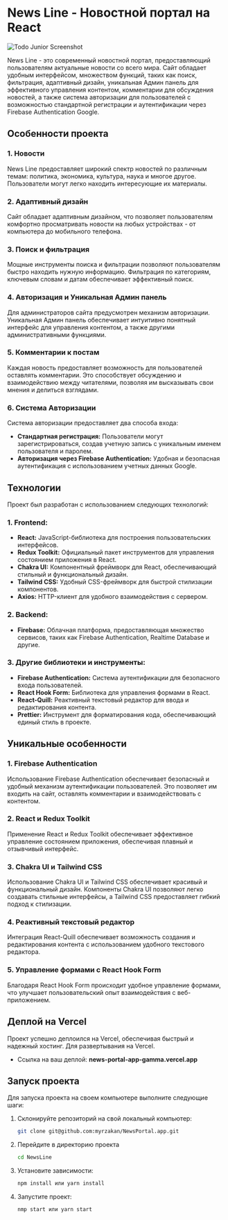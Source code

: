 # News Line - Новостной портал на React

![Todo Junior Screenshot](./src/img/junior.png)

News Line - это современный новостной портал, предоставляющий пользователям актуальные новости со всего мира. Сайт обладает удобным интерфейсом, множеством функций, таких как поиск, фильтрация, адаптивный дизайн, уникальная Админ панель для эффективного управления контентом, комментарии для обсуждения новостей, а также система авторизации для пользователей с возможностью стандартной регистрации и аутентификации через Firebase Authentication Google.

## Особенности проекта

### 1. Новости

News Line предоставляет широкий спектр новостей по различным темам: политика, экономика, культура, наука и многое другое. Пользователи могут легко находить интересующие их материалы.

### 2. Адаптивный дизайн

Сайт обладает адаптивным дизайном, что позволяет пользователям комфортно просматривать новости на любых устройствах - от компьютера до мобильного телефона.

### 3. Поиск и фильтрация

Мощные инструменты поиска и фильтрации позволяют пользователям быстро находить нужную информацию. Фильтрация по категориям, ключевым словам и датам обеспечивает эффективный поиск.

### 4. Авторизация и Уникальная Админ панель

Для администраторов сайта предусмотрен механизм авторизации. Уникальная Админ панель обеспечивает интуитивно понятный интерфейс для управления контентом, а также другими административными функциями.

### 5. Комментарии к постам

Каждая новость предоставляет возможность для пользователей оставлять комментарии. Это способствует обсуждению и взаимодействию между читателями, позволяя им высказывать свои мнения и делиться взглядами.

### 6. Система Авторизации

Система авторизации предоставляет два способа входа:

- **Стандартная регистрация:** Пользователи могут зарегистрироваться, создав учетную запись с уникальным именем пользователя и паролем.
- **Авторизация через Firebase Authentication:** Удобная и безопасная аутентификация с использованием учетных данных Google.

## Технологии

Проект был разработан с использованием следующих технологий:

### 1. Frontend:

- **React:** JavaScript-библиотека для построения пользовательских интерфейсов.
- **Redux Toolkit:** Официальный пакет инструментов для управления состоянием приложения в React.
- **Chakra UI:** Компонентный фреймворк для React, обеспечивающий стильный и функциональный дизайн.
- **Tailwind CSS:** Удобный CSS-фреймворк для быстрой стилизации компонентов.
- **Axios:** HTTP-клиент для удобного взаимодействия с сервером.

### 2. Backend:

- **Firebase:** Облачная платформа, предоставляющая множество сервисов, таких как Firebase Authentication, Realtime Database и другие.

### 3. Другие библиотеки и инструменты:

- **Firebase Authentication:** Система аутентификации для безопасного входа пользователей.
- **React Hook Form:** Библиотека для управления формами в React.
- **React-Quill:** Реактивный текстовый редактор для ввода и редактирования контента.
- **Prettier:** Инструмент для форматирования кода, обеспечивающий единый стиль в проекте.

## Уникальные особенности

### 1. Firebase Authentication

Использование Firebase Authentication обеспечивает безопасный и удобный механизм аутентификации пользователей. Это позволяет им входить на сайт, оставлять комментарии и взаимодействовать с контентом.

### 2. React и Redux Toolkit

Применение React и Redux Toolkit обеспечивает эффективное управление состоянием приложения, обеспечивая плавный и отзывчивый интерфейс.

### 3. Chakra UI и Tailwind CSS

Использование Chakra UI и Tailwind CSS обеспечивает красивый и функциональный дизайн. Компоненты Chakra UI позволяют легко создавать стильные интерфейсы, а Tailwind CSS предоставляет гибкий подход к стилизации.

### 4. Реактивный текстовый редактор

Интеграция React-Quill обеспечивает возможность создания и редактирования контента с использованием удобного текстового редактора.

### 5. Управление формами с React Hook Form

Благодаря React Hook Form происходит удобное управление формами, что улучшает пользовательский опыт взаимодействия с веб-приложением.

## Деплой на Vercel

Проект успешно деплоился на Vercel, обеспечивая быстрый и надежный хостинг. Для развертывания на Vercel.

- Ссылка на ваш деплой: **news-portal-app-gamma.vercel.app**

## Запуск проекта

Для запуска проекта на своем компьютере выполните следующие шаги:

1. Склонируйте репозиторий на свой локальный компьютер:

   ```bash
   git clone git@github.com:myrzakan/NewsPortal.app.git

   ```

2. Перейдите в директорию проекта

   ```bash
   cd NewsLine

   ```

3. Установите зависимости:

   ```bash
   npm install или yarn install

   ```

4. Запустите проект:
   ```bash
   nmp start или yarn start
   ```
